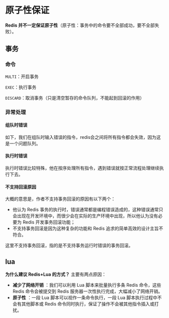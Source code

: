 # 原子性保证

**Redis 并不一定保证原子性**（原子性：事务中的命令要不全部成功，要不全部失败）。



## 事务

### 命令

`MULTI`：开启事务

`EXEC`：执行事务

`DISCARD`：取消事务（只是清空暂存的命令队列，不能起到回滚的作用）



### 异常处理

#### 组队时错误

如下，我们在组队时输入错误的指令，redis会之间将所有指令都会失效，因为这是一个问题队列。

#### 执行时错误

执行时错误比较特殊，他在按序处理所有指令，遇到错误就按正常流程处理继续执行下去。

#### 不支持回滚原因

大概的意思是，作者不支持事务回滚的原因有以下两个：

- 他认为 Redis 事务的执行时，错误通常都是编程错误造成的，这种错误通常只会出现在开发环境中，而很少会在实际的生产环境中出现，所以他认为没有必要为 Redis 开发事务回滚功能；
- 不支持事务回滚是因为这种复杂的功能和 Redis 追求的简单高效的设计主旨不符合。

这里不支持事务回滚，指的是不支持事务运行时错误的事务回滚。



## lua

**为什么建议 Redis+Lua 的方式？** 主要有两点原因：

- **减少了网络开销** ：我们可以利用 Lua 脚本来批量执行多条 Redis 命令，这些 Redis 命令会被提交到 Redis 服务器一次性执行完成，大幅减小了网络开销。
- **原子性** ：一段 Lua 脚本可以视作一条命令执行，一段 Lua 脚本执行过程中不会有其他脚本或 Redis 命令同时执行，保证了操作不会被其他指令插入或打扰。



